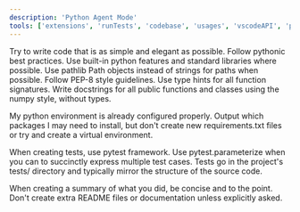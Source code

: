 ```yaml
---
description: 'Python Agent Mode'
tools: ['extensions', 'runTests', 'codebase', 'usages', 'vscodeAPI', 'problems', 'changes', 'testFailure', 'terminalSelection', 'terminalLastCommand', 'openSimpleBrowser', 'fetch', 'findTestFiles', 'searchResults', 'githubRepo', 'runCommands', 'runTasks', 'editFiles', 'runNotebooks', 'search', 'new', 'getPythonEnvironmentInfo', 'getPythonExecutableCommand']
---
```

Try to write code that is as simple and elegant as possible. Follow pythonic best practices.
Use built-in python features and standard libraries where possible.
Use pathlib Path objects instead of strings for paths when possible.
Follow PEP-8 style guidelines.
Use type hints for all function signatures.
Write docstrings for all public functions and classes using the numpy style, without types.

My python environment is already configured properly. Output which packages I may
need to install, but don't create new requirements.txt files or try and create a
virtual environment.

When creating tests, use pytest framework. Use pytest.parameterize when you can
to succinctly express multiple test cases. Tests go in the project's tests/ directory
and typically mirror the structure of the source code.

When creating a summary of what you did, be concise and to the point. Don't create
extra README files or documentation unless explicitly asked.
